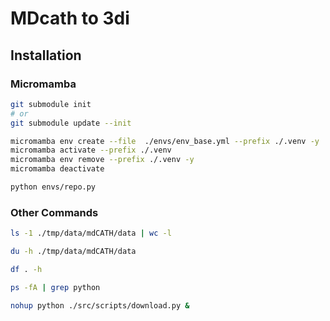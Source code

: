 # MDcath to 3di

## Installation

### Micromamba

```sh
git submodule init
# or 
git submodule update --init

micromamba env create --file  ./envs/env_base.yml --prefix ./.venv -y
micromamba activate --prefix ./.venv
micromamba env remove --prefix ./.venv -y
micromamba deactivate

python envs/repo.py
```

### Other Commands

```sh
ls -1 ./tmp/data/mdCATH/data | wc -l

du -h ./tmp/data/mdCATH/data

df . -h

ps -fA | grep python

nohup python ./src/scripts/download.py &
```
